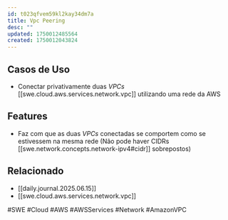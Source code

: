 ```yaml
---
id: t023qfvem59kl2kay34dm7a
title: Vpc Peering
desc: ""
updated: 1750012485564
created: 1750012043824
---
```


## Casos de Uso

- Conectar privativamente duas _VPCs_ [[swe.cloud.aws.services.network.vpc]] utilizando uma rede da AWS

## Features

- Faz com que as duas _VPCs_ conectadas se comportem como se estivessem na mesma rede (Não pode haver CIDRs [[swe.network.concepts.network-ipv4#cidr]] sobrepostos)

## Relacionado

- [[daily.journal.2025.06.15]]
- [[swe.cloud.aws.services.network.vpc]]

#SWE #Cloud #AWS #AWSServices #Network #AmazonVPC
